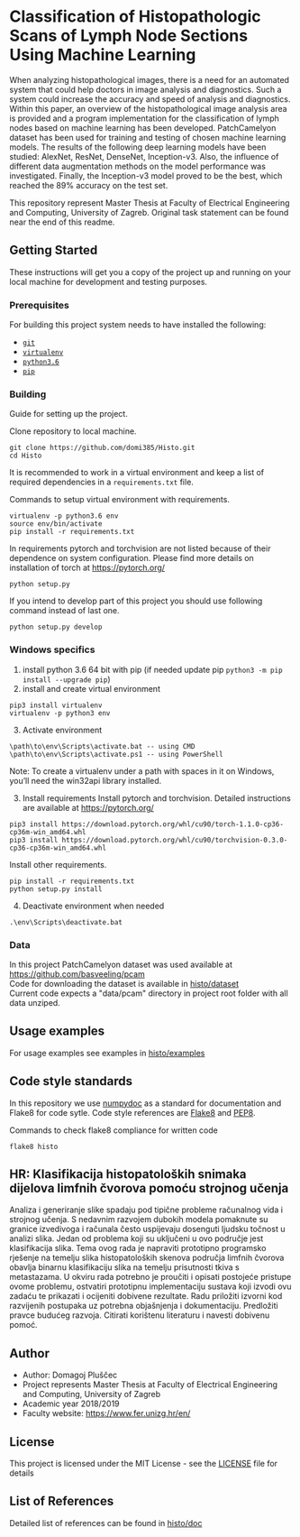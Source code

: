 # Classification of Histopathologic Scans of Lymph Node  Sections Using Machine Learning

When analyzing histopathological images, there is a need for an automated system that could help doctors in image analysis and diagnostics. Such a system could increase the accuracy and speed of analysis and diagnostics.
Within this paper, an overview of the histopathological image analysis area is provided and a program implementation for the classification of lymph nodes based on machine learning has been developed. 
PatchCamelyon dataset has been used for training and testing of chosen machine learning models. 
The results of the following deep learning models have been studied: AlexNet, ResNet, DenseNet, Inception-v3. Also, the influence of different data augmentation methods on the model performance was investigated. Finally, the Inception-v3 model proved to be the best, which reached the 89% accuracy on the test set.


This repository represent Master Thesis at Faculty of Electrical Engineering and Computing, University of Zagreb. Original task statement can be found near the end of this readme.

## Getting Started 

These instructions will get you a copy of the project up and running on your local machine for development and testing purposes.

### Prerequisites
For building this project system needs to have installed the following:
- [```git```](https://git-scm.com/)
- [```virtualenv```](https://virtualenv.pypa.io/en/latest/installation/)
- [```python3.6```](https://www.python.org/downloads/release/python-360/)
- [```pip```](https://pypi.org/project/pip/)


### Building

Guide for setting up the project. 

Clone repository to local machine.

```
git clone https://github.com/domi385/Histo.git
cd Histo
```

It is recommended to work in a virtual environment and keep a list of required dependencies in a ```requirements.txt``` file. 

Commands to setup virtual environment with requirements.
```
virtualenv -p python3.6 env
source env/bin/activate
pip install -r requirements.txt
```

In requirements pytorch and torchvision are not listed because of their dependence on system configuration.
Please find more details on installation of torch at https://pytorch.org/


```
python setup.py
```

If you intend to develop part of this project you should use following command instead of last one.
```
python setup.py develop
```

### Windows specifics
1. install python 3.6 64 bit with pip
(if needed update pip ``` python3 -m pip install --upgrade pip ```)
2. install and create virtual environment  
```
pip3 install virtualenv
virtualenv -p python3 env
```
3. Activate environment  
```
\path\to\env\Scripts\activate.bat -- using CMD
\path\to\env\Scripts\activate.ps1 -- using PowerShell
```

Note: To create a virtualenv under a path with spaces in it on Windows, you’ll need the win32api library installed.

3. Install requirements
Install pytorch and torchvision. Detailed instructions are available at https://pytorch.org/
```
pip3 install https://download.pytorch.org/whl/cu90/torch-1.1.0-cp36-cp36m-win_amd64.whl
pip3 install https://download.pytorch.org/whl/cu90/torchvision-0.3.0-cp36-cp36m-win_amd64.whl
```
Install other requirements.  
```
pip install -r requirements.txt
python setup.py install
```

4. Deactivate environment when needed  
```
.\env\Scripts\deactivate.bat
```

### Data
In this project PatchCamelyon dataset was used available at 
https://github.com/basveeling/pcam  
Code for downloading the dataset is available in [histo/dataset](https://github.com/domi385/FER/tree/master/histo/dataset)  
Current code expects a "data/pcam" directory in project root folder with all data unziped.

## Usage examples
For usage examples see examples in [histo/examples](https://github.com/domi385/FER/tree/master/histo/examples)

## Code style standards
In this repository we use [numpydoc](https://numpydoc.readthedocs.io/en/latest/) as a standard for documentation and Flake8 for code sytle. Code style references are [Flake8](http://flake8.pycqa.org/en/latest/) and [PEP8](https://www.python.org/dev/peps/pep-0008/).

Commands to check flake8 compliance for written code 
```
flake8 histo
```

## HR: Klasifikacija histopatoloških snimaka dijelova limfnih čvorova pomoću strojnog učenja

Analiza i generiranje slike spadaju pod tipične probleme računalnog vida i strojnog učenja. S nedavnim razvojem dubokih modela pomaknute su granice izvedivoga i računala često uspijevaju dosenguti ljudsku točnost u analizi slika. Jedan od problema koji su uključeni u ovo područje jest klasifikacija slika.
Tema ovog rada je napraviti prototipno programsko rješenje na temelju slika histopatoloških skenova područja limfnih čvorova obavlja  binarnu klasifikaciju slika na temelju prisutnosti tkiva s metastazama.
U okviru rada potrebno je proučiti i opisati postojeće pristupe ovome problemu, ostvatiri prototipnu implementaciju sustava koji izvodi ovu zadaću te prikazati i ocijeniti dobivene rezultate. 
Radu priložiti izvorni kod razvijenih postupaka uz potrebna objašnjenja i dokumentaciju. Predložiti pravce budućeg razvoja. Citirati korištenu literaturu i navesti dobivenu pomoć.

## Author

* Author: Domagoj Pluščec
* Project represents Master Thesis at Faculty of Electrical Engineering and Computing, University of Zagreb  
* Academic year 2018/2019  
* Faculty website: https://www.fer.unizg.hr/en/ 

## License

This project is licensed under the MIT License - see the [LICENSE](LICENSE) file for details

## List of References

Detailed list of references can be found in [histo/doc](https://github.com/domi385/FER/blob/master/doc/Diplomski_rad%5B2019%5DPluscec_Domagoj.pdf)